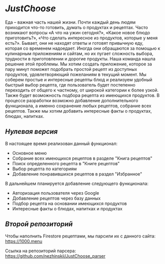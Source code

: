 # *JustChoose*

Еда – важная часть нашей жизни. Почти каждый день людям приходится что-то готовить, думать о продуктах и рецептах. Часто возникают вопросы «А что на ужин сегодня?», «Какое новое блюдо приготовить?», «Что сделать интересное из продуктов, которые у меня есть?». Бывает, они не находят ответы и готовят привычную еду, которая со временем надоедает. Иногда они обращаются за помощью к кулинарным приложениям и сайтам, но их пугает сложность выбора, трудности в приготовлении и дорогие продукты.
Наша команда нашла решение этой проблемы. Мы хотим создать приложение, которое за пару минут поможет подобрать простой рецепт из доступных продуктов, удовлетворяющий пожеланиям в текущий момент. Мы соберем простые и интересные рецепты блюд и реализуем удобный быстрый выбор рецепта, где пользователь будет постепенно переходить от общего к частному, от широкой категории к более узкой. Также будет возможность подбора рецепта из имеющихся продуктов. 
В процессе разработки возможно добавление дополнительного функционала, а именно сохранение любых рецептов, собрание всех рецептов. Также мы хотим добавить интересные факты о продуктах, блюдах, напитках. 

## *Нулевая версия*

В настоящее время реализован данный функционал:

* Основное меню
* Собрание всех имеющихся рецептов в разделе "Книга рецептов"
* Поиск определенного рецепта в "Книге рецептов"
* Выбор рецепта по категориям
* Добавление понравившихся рецептов в раздел "Избранное"

В дальнейшем планируется добавление следующего функционала:

* Авторизация пользователя через Google
* Добавление рецептов через базу данных
* Подбор рецепта на основании имеющихся продуктов
* Интересные факты о блюдах, напитках и продуктах

## *Второй репозиторий*
Чтобы наполнить Firestore рецептами, мы парсили их с данного сайта: https://1000.menu

Ссылка на репозиторий парсера: https://github.com/nezhinskii/JustChoose_parser
